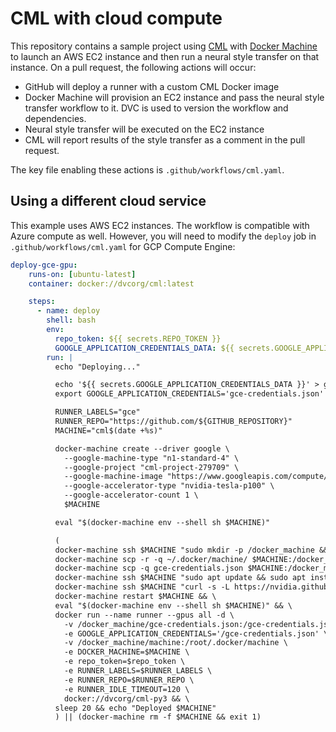 # CML with cloud compute


This repository contains a sample project using [CML](https://github.com/iterative/cml) with [Docker Machine](https://docs.docker.com/machine/overview/) to launch an AWS EC2 instance and then run a neural style transfer on that instance. On a pull request, the following actions will occur:
- GitHub will deploy a runner with a custom CML Docker image
- Docker Machine will provision an EC2 instance and pass the neural style transfer workflow to it. DVC is used to version the workflow and dependencies. 
- Neural style transfer will be executed on the EC2 instance 
- CML will report results of the style transfer as a comment in the pull request. 

The key file enabling these actions is `.github/workflows/cml.yaml`.

## Using a different cloud service
This example uses AWS EC2 instances. The workflow is compatible with Azure compute as well. However, you will need to modify the `deploy` job in `.github/workflows/cml.yaml` for GCP Compute Engine:

```yaml
deploy-gce-gpu:
    runs-on: [ubuntu-latest]
    container: docker://dvcorg/cml:latest

    steps:
      - name: deploy
        shell: bash
        env:
          repo_token: ${{ secrets.REPO_TOKEN }} 
          GOOGLE_APPLICATION_CREDENTIALS_DATA: ${{ secrets.GOOGLE_APPLICATION_CREDENTIALS_DATA }}
        run: |
          echo "Deploying..."

          echo '${{ secrets.GOOGLE_APPLICATION_CREDENTIALS_DATA }}' > gce-credentials.json
          export GOOGLE_APPLICATION_CREDENTIALS='gce-credentials.json'

          RUNNER_LABELS="gce"
          RUNNER_REPO="https://github.com/${GITHUB_REPOSITORY}"
          MACHINE="cml$(date +%s)"

          docker-machine create --driver google \
            --google-machine-type "n1-standard-4" \
            --google-project "cml-project-279709" \
            --google-machine-image "https://www.googleapis.com/compute/v1/projects/ubuntu-os-cloud/global/images/family/ubuntu-1804-lts" \
            --google-accelerator-type "nvidia-tesla-p100" \
            --google-accelerator-count 1 \
            $MACHINE

          eval "$(docker-machine env --shell sh $MACHINE)"

          (
          docker-machine ssh $MACHINE "sudo mkdir -p /docker_machine && sudo chmod 777 /docker_machine" && \
          docker-machine scp -r -q ~/.docker/machine/ $MACHINE:/docker_machine && \
          docker-machine scp -q gce-credentials.json $MACHINE:/docker_machine/gce-credentials.json && \
          docker-machine ssh $MACHINE "sudo apt update && sudo apt install -y ubuntu-drivers-common && sudo ubuntu-drivers autoinstall" && \
          docker-machine ssh $MACHINE "curl -s -L https://nvidia.github.io/nvidia-docker/gpgkey | sudo apt-key add - && curl -s -L https://nvidia.github.io/nvidia-docker/ubuntu18.04/nvidia-docker.list | sudo tee /etc/apt/sources.list.d/nvidia-docker.list && sudo apt update && sudo apt install -y nvidia-container-toolkit && \
          docker-machine restart $MACHINE && \
          eval "$(docker-machine env --shell sh $MACHINE)" && \
          docker run --name runner --gpus all -d \
            -v /docker_machine/gce-credentials.json:/gce-credentials.json \
            -e GOOGLE_APPLICATION_CREDENTIALS='/gce-credentials.json' \
            -v /docker_machine/machine:/root/.docker/machine \
            -e DOCKER_MACHINE=$MACHINE \
            -e repo_token=$repo_token \
            -e RUNNER_LABELS=$RUNNER_LABELS \
            -e RUNNER_REPO=$RUNNER_REPO \
            -e RUNNER_IDLE_TIMEOUT=120 \
            docker://dvcorg/cml-py3 && \
          sleep 20 && echo "Deployed $MACHINE"
          ) || (docker-machine rm -f $MACHINE && exit 1)
```
